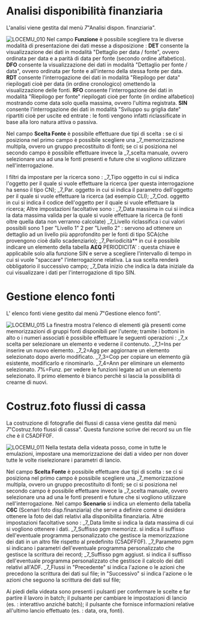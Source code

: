 # Analisi disponibilità finanziaria

L'analisi viene gestita dal menù _7_"Analisi dispon. finanziaria".

![LOCEMU_010](http://doc.smeup.com/immagini/MBDOC_OPE-C5D050_04/LOCEMU_010.png)
Nel campo **Funzione** è possibile scegliere tra le diverse modalità di presentazione dei dati messe a disposizione : 
**DET**  consente	la visualizzazione dei dati in modalità "Dettaglio per data / fonte", ovvero ordinata per data e a parità di data per fonte (secondo ordine alfabetico).
**DFO** consente	la visualizzazione dei dati in modalità "Dettaglio per fonte / data", ovvero ordinata per fonte e all'interno della stessa fonte per data.
**RDT** consente l'interrogazione dei dati in modalità "Riepilogo per data" riepilogati cioè per data (in ordine cronologico) omettendo la visualizzazione delle fonti.
**RFO** consente l'interrogazione dei dati in modalità "Riepilogo per fonte" riepilogati cioè per fonte (in ordine alfabetico) mostrando come data solo quella massima, ovvero l'ultima registrata.
**SIN** consente l'interrogazione dei dati in modalità "Sviluppo su griglia date" ripartiti cioè per uscite ed entrate :  le fonti vengono infatti riclassificate in base alla loro natura attiva o passiva.

Nel campo **Scelta Fonte**  è possibile effettuare due tipi di scelta : 
se ci si posiziona nel primo campo è possibile scegliere una _7_memorizzazione multipla, ovvero un gruppo precostituito di fonti;
se ci si posiziona nel secondo campo è possibile effettuare invece la _7_scelta manuale, ovvero selezionare una ad una le fonti presenti e future che si vogliono utilizzare nell'interrogazione.

I filtri da impostare per la ricerca sono : 
_7_Tipo oggetto in cui si indica l'oggetto per il quale si vuole effettuare la ricerca (per questa interrogazione ha senso il tipo CN);
_7_Par. oggetto in cui si indica il parametro dell'oggetto per il quale si vuole effettuare la ricerca (ad esempio CLI);
_7_Cod. oggetto in cui si indica il codice dell'oggetto per il quale si vuole effettuare la ricerca;
Altre impostazioni facoltative sono : 
_7_Data massima in cui si indica la data massima valida per la quale si vuole effettuare la ricerca (le fonti oltre quella data non verranno calcolate)
_7_Livello riclassifica i cui valori possibili sono 1 per "Livello 1" 2 per "Livello 2" :  servono ad ottenere un dettaglio ad un livello più approfondito per le fonti di tipo SCA(che provengono cioè dallo scadenziario);
_7_Periodicità** in cui è possibile indicare un elemento della tabella **A£Q** PERIODICITA' :  questa chiave è applicabile solo alla funzione SIN e serve a scegliere l'intervallo di tempo in cui si vuole "spaccare" l'interrogazione relativa. La sua scelta renderà obbligatorio il successivo campo;
_7_Data inizio che indica la data iniziale da cui visualizzare i dati per l'interrogazione di tipo SIN.

# Gestione elenco fonti

L' elenco fonti viene gestito dal menù _7_"Gestione elenco fonti".

![LOCEMU_015](http://doc.smeup.com/immagini/MBDOC_OPE-C5D050_04/LOCEMU_015.png)
La finestra mostra l'elenco di elementi già presenti come memorizzazioni di gruppi fonti disponibili per l'utente;
tramite i bottoni in alto o i numeri associati  è possibile effettuare le seguenti operazioni : 
_7_x scelta per selezionare un elemento e vederne il contenuto.
_7_1=Ins per inserire un nuovo elemento.
_7_2=Agg per aggiornare un elemento selezionato dopo averlo modificato.
_7_3=Cop per copiare un elemento già esistente, modificarlo e rinominarlo.
_7_4=Ann per eliminare un elemento selezionato.
_7_%=Funz. per vedere le funzioni legate ad un un elemento selezionato.
Il primo elemento è bianco perchè si lascia la possibilità di crearne di nuovi.

# Costruz.foto flussi di cassa

La costruzione di fotografie dei flussi di cassa viene gestita dal menù _7_"Costruz.foto flussi di cassa".
Questa funzione scrive dei record su un file che è il C5ADFF0F.

![LOCEMU_011](http://doc.smeup.com/immagini/MBDOC_OPE-C5D050_04/LOCEMU_011.png)
Nella testata della videata posso, come in tutte le emulazioni, impostare una memorizzazione dei dati a video per non dover tutte le volte riselezionare i parametri di lancio.

Nel campo **Scelta Fonte**  è possibile effettuare due tipi di scelta : 
se ci si posiziona nel primo campo è possibile scegliere una _7_memorizzazione multipla, ovvero un gruppo precostituito di fonti;
se ci si posiziona nel secondo campo è possibile effettuare invece la _7_scelta manuale, ovvero selezionare una ad una le fonti presenti e future che si vogliono utilizzare nell'interrogazione.
Nel campo **Scenario** si indica un elemento della tabella **C6C** (Scenari foto disp.finanziaria) che serve a definire come si desidera ottenere la foto dei dati relativi alla disponibilita finanziaria.
Altre impostazioni facoltative sono : 
_7_Data limite si indica la data massima di cui si vogliono ottenere i dati.
_7_Suffisso pgm memorizz. si indica il suffisso dell'eventuale programma personalizzato che gestisce la memorizzazione dei dati in un altro file rispetto al predefinito (C5ADFF0F).
_7_Parametro pgm  si indicano i parametri dell'eventuale programma personalizzato che gestisce la scrittura dei record;
_7_Suffisso pgm aggiust. si indica il suffisso dell'eventuale programma personalizzato che gestisce il calcolo dei dati relativi all'ADF.
_7_Flussi   in "Precedente" si indica l'azione o le azioni che precedono la scrittura dei dati sul file; in "Successivo" si indica l'azione o le azioni che seguono la scrittura dei dati sul file;

Ai piedi della videata sono presenti i pulsanti **<F06>** per confermare le scelte e far partire il lavoro in batch;
il pulsante **<F11>**  per cambiare le impostazioni di lancio (es. : interattivo anziché batch);
il pulsante **<F15>** che fornisce informazioni relative all'ultimo lancio effettuato (es. : data, ora, fonti).
